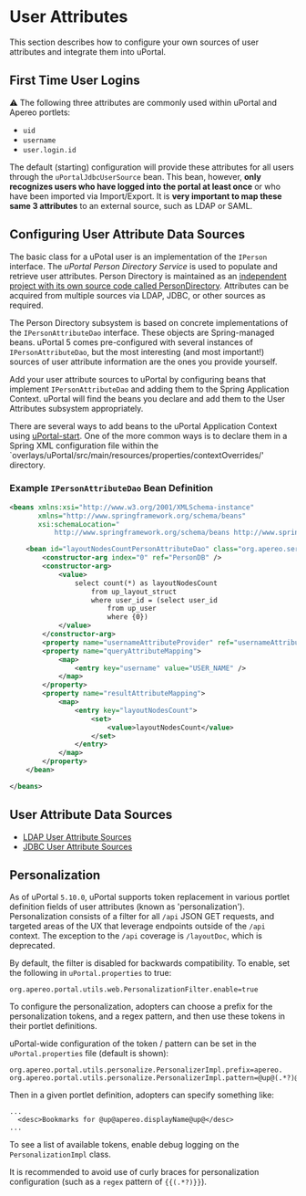 # User Attributes

This section describes how to configure your own sources of user attributes and integrate them into
uPortal.

## First Time User Logins

:warning: The following three attributes are commonly used within uPortal and Apereo portlets:

 * `uid`
 * `username`
 * `user.login.id`

The default (starting) configuration will provide these attributes for all users through the
`uPortalJdbcUserSource` bean. This bean, however, **only recognizes users who have logged into the
portal at least once** or who have been imported via Import/Export. It is **very important to map
these same 3 attributes** to an external source, such as LDAP or SAML.

## Configuring User Attribute Data Sources

The basic class for a uPotal user is an implementation of the `IPerson` interface. The _uPortal
Person Directory Service_ is used to populate and retrieve user attributes.  Person Directory is
maintained as an [independent project with its own source code called PersonDirectory][].
Attributes can be acquired from multiple sources via LDAP, JDBC, or other sources as required.

The Person Directory subsystem is based on concrete implementations of the `IPersonAttributeDao`
interface.  These objects are Spring-managed beans.  uPortal 5 comes pre-configured with several
instances of `IPersonAttributeDao`, but the most interesting (and most important!) sources of user
attribute information are the ones you provide yourself.

Add your user attribute sources to uPortal by configuring beans that implement `IPersonAttributeDao`
and adding them to the Spring Application Context.  uPortal will find the beans you declare and add
them to the User Attributes subsystem appropriately.

There are several ways to add beans to the uPortal Application Context using [uPortal-start][].  One
of the more common ways is to declare them in a Spring XML configuration file within the
`overlays/uPortal/src/main/resources/properties/contextOverrides/' directory.

### Example `IPersonAttributeDao` Bean Definition

```xml
<beans xmlns:xsi="http://www.w3.org/2001/XMLSchema-instance"
       xmlns="http://www.springframework.org/schema/beans"
       xsi:schemaLocation="
           http://www.springframework.org/schema/beans http://www.springframework.org/schema/beans/spring-beans-3.1.xsd">

    <bean id="layoutNodesCountPersonAttributeDao" class="org.apereo.services.persondir.support.jdbc.SingleRowJdbcPersonAttributeDao">
        <constructor-arg index="0" ref="PersonDB" />
        <constructor-arg>
            <value>
                select count(*) as layoutNodesCount
                    from up_layout_struct
                    where user_id = (select user_id
                        from up_user
                        where {0})
            </value>
        </constructor-arg>
        <property name="usernameAttributeProvider" ref="usernameAttributeProvider" />
        <property name="queryAttributeMapping">
            <map>
                <entry key="username" value="USER_NAME" />
            </map>
        </property>
        <property name="resultAttributeMapping">
            <map>
                <entry key="layoutNodesCount">
                    <set>
                        <value>layoutNodesCount</value>
                    </set>
                </entry>
            </map>
        </property>
    </bean>

</beans>
```

## User Attribute Data Sources

 * [LDAP User Attribute Sources](ldap.md)
 * [JDBC User Attribute Sources](jdbc.md)

[independent project with its own source code called PersonDirectory]: https://github.com/apereo/person-directory
[uPortal-start]: https://github.com/Jasig/uPortal-start

## Personalization

As of uPortal `5.10.0`, uPortal supports token replacement in various portlet definition fields of user attributes (known as 'personalization'). Personalization consists of a filter for all `/api` JSON GET requests, and targeted areas of the UX that leverage endpoints outside of the `/api` context. The exception to the `/api` coverage is `/layoutDoc`, which is deprecated.

By default, the filter is disabled for backwards compatibility.  To enable, set the following in `uPortal.properties` to true:
```
org.apereo.portal.utils.web.PersonalizationFilter.enable=true
```

To configure the personalization, adopters can choose a prefix for the personalization tokens, and a regex pattern, and then use these tokens in their portlet definitions.

uPortal-wide configuration of the token / pattern can be set in the `uPortal.properties` file (default is shown):
```
org.apereo.portal.utils.personalize.PersonalizerImpl.prefix=apereo.
org.apereo.portal.utils.personalize.PersonalizerImpl.pattern=@up@(.*?)@up@
```

Then in a given portlet definition, adopters can specify something like:
```
...
  <desc>Bookmarks for @up@apereo.displayName@up@</desc>
...
```

To see a list of available tokens, enable debug logging on the `PersonalizationImpl` class.

It is recommended to avoid use of curly braces for personalization configuration (such as a `regex` pattern of `{{(.*?)}}`).
